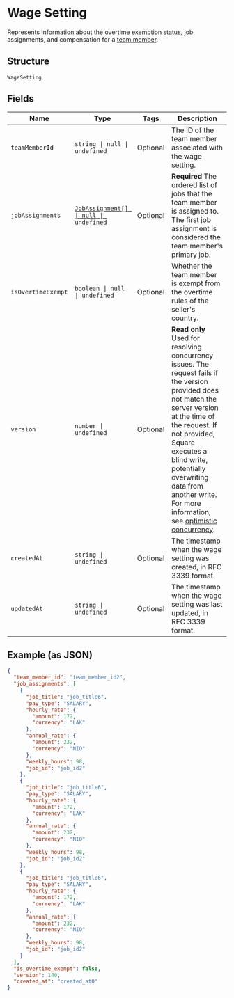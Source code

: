 <!-- Optimized: 2025-10-06 -->
<!-- RPM: 1.6.2.1.1.6.2.1_wage-setting_20251006 -->
<!-- Session: E2E RPM DNA Application -->
<!-- AOM: RND (Reggie & Dro) -->
<!-- COI: TECHNOLOGY -->
<!-- RPM: HIGH -->
<!-- ACTION: BUILD -->

# Wage Setting

Represents information about the overtime exemption status, job assignments, and compensation
for a [team member](../../doc/models/team-member.md).

## Structure

`WageSetting`

## Fields

| Name | Type | Tags | Description |
|  --- | --- | --- | --- |
| `teamMemberId` | `string \| null \| undefined` | Optional | The ID of the team member associated with the wage setting. |
| `jobAssignments` | [`JobAssignment[] \| null \| undefined`](../../doc/models/job-assignment.md) | Optional | **Required** The ordered list of jobs that the team member is assigned to.<br>The first job assignment is considered the team member's primary job. |
| `isOvertimeExempt` | `boolean \| null \| undefined` | Optional | Whether the team member is exempt from the overtime rules of the seller's country. |
| `version` | `number \| undefined` | Optional | **Read only** Used for resolving concurrency issues. The request fails if the version<br>provided does not match the server version at the time of the request. If not provided,<br>Square executes a blind write, potentially overwriting data from another write. For more information,<br>see [optimistic concurrency](https://developer.squareup.com/docs/working-with-apis/optimistic-concurrency). |
| `createdAt` | `string \| undefined` | Optional | The timestamp when the wage setting was created, in RFC 3339 format. |
| `updatedAt` | `string \| undefined` | Optional | The timestamp when the wage setting was last updated, in RFC 3339 format. |

## Example (as JSON)

```json
{
  "team_member_id": "team_member_id2",
  "job_assignments": [
    {
      "job_title": "job_title6",
      "pay_type": "SALARY",
      "hourly_rate": {
        "amount": 172,
        "currency": "LAK"
      },
      "annual_rate": {
        "amount": 232,
        "currency": "NIO"
      },
      "weekly_hours": 98,
      "job_id": "job_id2"
    },
    {
      "job_title": "job_title6",
      "pay_type": "SALARY",
      "hourly_rate": {
        "amount": 172,
        "currency": "LAK"
      },
      "annual_rate": {
        "amount": 232,
        "currency": "NIO"
      },
      "weekly_hours": 98,
      "job_id": "job_id2"
    },
    {
      "job_title": "job_title6",
      "pay_type": "SALARY",
      "hourly_rate": {
        "amount": 172,
        "currency": "LAK"
      },
      "annual_rate": {
        "amount": 232,
        "currency": "NIO"
      },
      "weekly_hours": 98,
      "job_id": "job_id2"
    }
  ],
  "is_overtime_exempt": false,
  "version": 140,
  "created_at": "created_at0"
}
```
